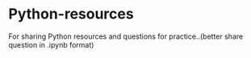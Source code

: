 # Python-resources
For sharing Python resources and questions for practice..(better share question in .ipynb format)
